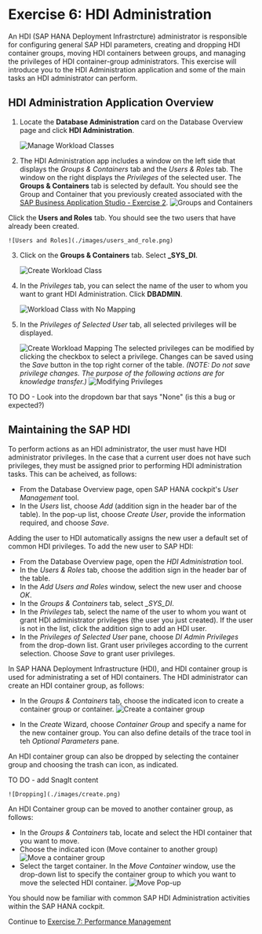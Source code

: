# Exercise 6: HDI Administration

An HDI (SAP HANA Deployment Infrastrcture) administrator is responsible for configuring general SAP HDI parameters, creating and dropping HDI container groups, moving HDI containers between groups, and managing the privileges of HDI container-group administrators. This exercise will introduce you to the HDI Administration application and some of the main tasks an HDI administrator can perform. 

## HDI Administration Application Overview

1. Locate the **Database Administration** card on the Database Overview page and click **HDI Administration**.

    ![Manage Workload Classes](./images/database_admin.png)

2. The HDI Administration app includes a window on the left side that displays the _Groups & Containers_ tab and the _Users & Roles_ tab. The window on the right displays the _Privileges_ of the selected user. The **Groups & Containers** tab is selected by default. You should see the Group and Container that you previously created associated with the [SAP Business Application Studio - Exercise 2](../../business_app_studio/ex2/README.md). 
    ![Groups and Containers](./images/groups_and_con.png)

Click the **Users and Roles** tab. You should see the two users that have already been created. 

    ![Users and Roles](./images/users_and_role.png)

3. Click on the **Groups & Containers** tab. Select **_SYS_DI**. 

    ![Create Workload Class](./images/gac.png)

4. In the _Privileges_ tab, you can select the name of the user to whom you want to grant HDI Administration. Click **DBADMIN**.

    ![Workload Class with No Mapping](./images/dm_admin.png)

5. In the _Privileges of Selected User_ tab, all selected privileges will be displayed.

    ![Create Workload Mapping](./images/selected_priv.png)
The selected privileges can be modified by clicking the checkbox to select a privilege. Changes can be saved using the *Save* button in the top right corner of the table. *(NOTE: Do not save privilege changes. The purpose of the following actions are for knowledge transfer.)*
    ![Modifying Privileges](./images/priv_change.png)

TO DO - Look into the dropdown bar that says "None" (is this a bug or expected?)

## Maintaining the SAP HDI 

To perform actions as an HDI administrator, the user must have HDI administrator privileges. In the case that a current user does not have such privileges, they must be assigned prior to performing HDI administration tasks. This can be acheived, as follows:
- From the Database Overview page, open SAP HANA cockpit's *User Management* tool.
- In the *Users* list, choose *Add* (addition sign in the header bar of the table). In the pop-up list, choose *Create User*, provide the information required, and choose *Save*. 

Adding the user to HDI automatically assigns the new user a default set of common HDI privileges. To add the new user to SAP HDI:
- From the Database Overview page, open the *HDI Administration* tool.
- In the *Users & Roles* tab, choose the addition sign in the header bar of the table.
- In the *Add Users and Roles* window, select the new user and choose *OK*.
- In the *Groups & Containers* tab, select *_SYS_DI*.
- In the *Privileges* tab, select the name of the user to whom you want ot grant HDI administrator privileges (the user you just created). If the user is not in the list, click the addition sign to add an HDI user.
- In the *Privileges of Selected User* pane, choose *DI Admin Privileges* from the drop-down list. Grant user privileges according to the current selection. Choose *Save* to grant user privileges.

In SAP HANA Deployment Infrastructure (HDI), and HDI container group is used for administrating a set of HDI containers. The HDI administrator can create an HDI container group, as follows: 

- In the _Groups & Containers_ tab, choose the indicated icon to create a container group or container. 
    ![Create a container group](./images/create.png)

- In the *Create* Wizard, choose *Container Group* and specify a name for the new container group. You can also define details of the trace tool in teh *Optional Parameters* pane.

An HDI container group can also be dropped by selecting the container group and choosing the trash can icon, as indicated.

TO DO - add SnagIt content

    ![Dropping](./images/create.png)

An HDI Container group can be moved to another container group, as follows:

- In the *Groups & Containers* tab, locate and select the HDI container that you want to move.
- Choose the indicated icon (Move container to another group)
    ![Move a container group](./images/move.png)
- Select the target container. In the *Move Container* window, use the drop-down list to specify the container group to which you want to move the selected HDI container. 
    ![Move Pop-up](./images/move_popup.png)

You should now be familiar with common SAP HDI Administration activities within the SAP HANA cockpit. 

Continue to [Exercise 7: Performance Management](../ex7/README.md)